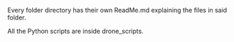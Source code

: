 Every folder directory has their own ReadMe.md explaining the files in said folder.

All the Python scripts are inside drone_scripts.

